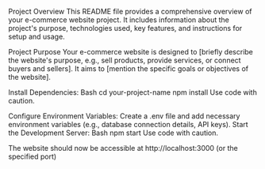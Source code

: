 Project Overview
This README file provides a comprehensive overview of your e-commerce website project. It includes information about the project's purpose, technologies used, key features, and instructions for setup and usage.

Project Purpose
Your e-commerce website is designed to [briefly describe the website's purpose, e.g., sell products, provide services, or connect buyers and sellers]. It aims to [mention the specific goals or objectives of the website].

Install Dependencies:
Bash
cd your-project-name
npm install
Use code with caution.

Configure Environment Variables: Create a .env file and add necessary environment variables (e.g., database connection details, API keys).
Start the Development Server:
Bash
npm start
Use code with caution.

The website should now be accessible at http://localhost:3000 (or the specified port)
